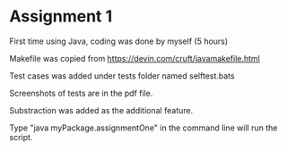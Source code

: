 # Assignment 1

First time using Java, coding was done by myself (5 hours)

Makefile was copied from https://devin.com/cruft/javamakefile.html

Test cases was added under tests folder named selftest.bats

Screenshots of tests are in the pdf file.

Substraction was added as the additional feature.

Type "java myPackage.assignmentOne" in the command line will run the script.
